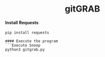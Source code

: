<h1 align="center">gitGRAB</h1>

#### Install Requests
```Install Requests
pip install requests
```
```
#### Execute the program
```Execute Snoop
python3 gitgrab.py
```


